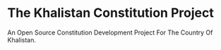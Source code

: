 # The Khalistan Constitution Project

An Open Source Constitution Development Project For The Country Of Khalistan.
